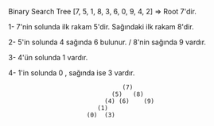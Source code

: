 Binary Search Tree
[7, 5, 1, 8, 3, 6, 0, 9, 4, 2]
=> Root 7'dir.

1- 7'nin solunda ilk rakam 5'dir. Sağındaki ilk rakam 8'dir.

2- 5'in solunda 4 sağında 6 bulunur. / 8'nin sağında 9 vardır.

3- 4'ün solunda 1 vardır.

4- 1'in solunda 0 , sağında ise 3 vardır.

                                    (7)
                                 (5)   (8)
                               (4) (6)    (9)
                             (1)
                          (0)  (3)
